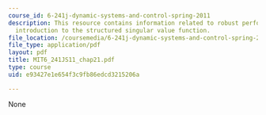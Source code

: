 ```yaml
---
course_id: 6-241j-dynamic-systems-and-control-spring-2011
description: This resource contains information related to robust performance and
  introduction to the structured singular value function.
file_location: /coursemedia/6-241j-dynamic-systems-and-control-spring-2011/e93427e1e654f3c9fb86edcd3215206a_MIT6_241JS11_chap21.pdf
file_type: application/pdf
layout: pdf
title: MIT6_241JS11_chap21.pdf
type: course
uid: e93427e1e654f3c9fb86edcd3215206a

---
```

None